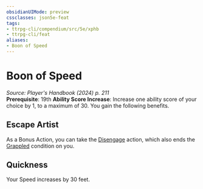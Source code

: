 ```yaml
---
obsidianUIMode: preview
cssclasses: json5e-feat
tags:
- ttrpg-cli/compendium/src/5e/xphb
- ttrpg-cli/feat
aliases:
- Boon of Speed
---
```

# Boon of Speed
*Source: Player's Handbook (2024) p. 211*  
**Prerequisite**: 19th
**Ability Score Increase**: Increase one ability score of your choice by 1, to a maximum of 30.
You gain the following benefits.

## Escape Artist

As a Bonus Action, you can take the [Disengage](Інструменти%20ДМ/CLI/rules/actions.md#Disengage) action, which also ends the [Grappled](Інструменти%20ДМ/CLI/rules/conditions.md#Grappled) condition on you.

## Quickness

Your Speed increases by 30 feet.